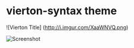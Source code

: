 # vierton-syntax theme

![Vierton Title] (http://i.imgur.com/XaaWNVQ.png)

<!-- A clean, modern syntax theme with a teal underlay. -->

![Screenshot](http://i.imgur.com/0YPVjFx.png)
